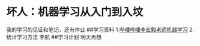 # 坏人：机器学习从入门到入坟
我的学习的见证和笔记，还有作业
##学习资料
1.[哔哩哔哩李宏毅老师机器学习](https://www.bilibili.com/video/BV1JE411g7XF)
2.统计学习方法 李航
##学习计划
明天再想
